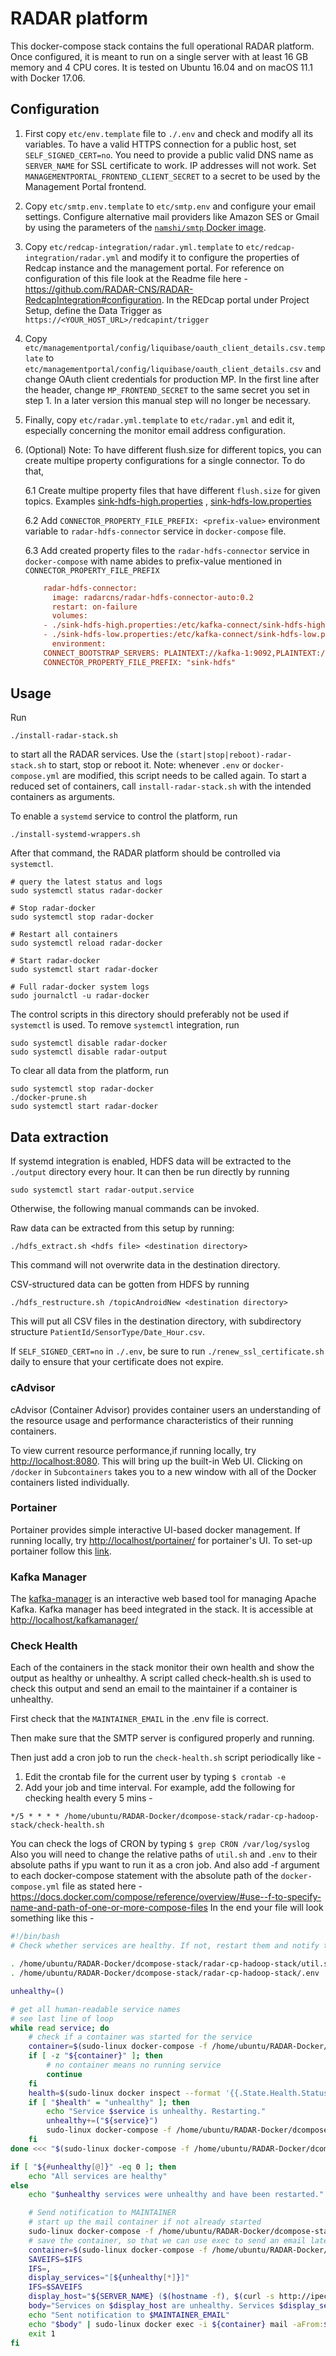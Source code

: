 # RADAR platform

This docker-compose stack contains the full operational RADAR platform. Once configured, it is meant to run on a single server with at least 16 GB memory and 4 CPU cores. It is tested on Ubuntu 16.04 and on macOS 11.1 with Docker 17.06.

## Configuration

1. First copy `etc/env.template` file to `./.env` and check and modify all its variables. To have a valid HTTPS connection for a public host, set `SELF_SIGNED_CERT=no`. You need to provide a public valid DNS name as `SERVER_NAME` for SSL certificate to work. IP addresses will not work. Set `MANAGEMENTPORTAL_FRONTEND_CLIENT_SECRET` to a secret to be used by the Management Portal frontend.

2. Copy `etc/smtp.env.template` to `etc/smtp.env` and configure your email settings. Configure alternative mail providers like Amazon SES or Gmail by using the parameters of the [`namshi/smtp` Docker image](https://hub.docker.com/r/namshi/smtp/).

3. Copy `etc/redcap-integration/radar.yml.template` to `etc/redcap-integration/radar.yml` and modify it to configure the properties of Redcap instance and the management portal. For reference on configuration of this file look at the Readme file here - <https://github.com/RADAR-CNS/RADAR-RedcapIntegration#configuration>. In the REDcap portal under Project Setup, define the Data Trigger as `https://<YOUR_HOST_URL>/redcapint/trigger`

4. Copy `etc/managementportal/config/liquibase/oauth_client_details.csv.template` to `etc/managementportal/config/liquibase/oauth_client_details.csv` and change OAuth client credentials for production MP. In the first line after the header, change `MP_FRONTEND_SECRET` to the same secret you set in step 1. In a later version this manual step will no longer be necessary.

5. Finally, copy `etc/radar.yml.template` to `etc/radar.yml` and edit it, especially concerning the monitor email address configuration.

6. (Optional) Note: To have different flush.size for different topics, you can create multipe property configurations for a single connector. To do that,

	6.1 Create multipe property files that have different `flush.size` for given topics.
	Examples [sink-hdfs-high.properties](https://github.com/RADAR-CNS/RADAR-Docker/blob/dev/dcompose-stack/radar-cp-hadoop-stack/etc/sink-hdfs-high.properties) , [sink-hdfs-low.properties](https://github.com/RADAR-CNS/RADAR-Docker/blob/dev/dcompose-stack/radar-cp-hadoop-stack/etc/sink-hdfs-low.properties)

	6.2 Add `CONNECTOR_PROPERTY_FILE_PREFIX: <prefix-value>` environment variable to `radar-hdfs-connector` service in `docker-compose` file.

	6.3 Add created property files to the `radar-hdfs-connector` service in `docker-compose` with name abides to prefix-value mentioned in `CONNECTOR_PROPERTY_FILE_PREFIX`

	```ini
	    radar-hdfs-connector:
	      image: radarcns/radar-hdfs-connector-auto:0.2
	      restart: on-failure
	      volumes:
		- ./sink-hdfs-high.properties:/etc/kafka-connect/sink-hdfs-high.properties
		- ./sink-hdfs-low.properties:/etc/kafka-connect/sink-hdfs-low.properties
	      environment:
		CONNECT_BOOTSTRAP_SERVERS: PLAINTEXT://kafka-1:9092,PLAINTEXT://kafka-2:9092,PLAINTEXT://kafka-3:9092
		CONNECTOR_PROPERTY_FILE_PREFIX: "sink-hdfs"
	```

## Usage

Run
```shell
./install-radar-stack.sh
```
to start all the RADAR services. Use the `(start|stop|reboot)-radar-stack.sh` to start, stop or reboot it. Note: whenever `.env` or `docker-compose.yml` are modified, this script needs to be called again. To start a reduced set of containers, call `install-radar-stack.sh` with the intended containers as arguments.

To enable a `systemd` service to control the platform, run
```shell
./install-systemd-wrappers.sh
```
After that command, the RADAR platform should be controlled via `systemctl`.
```shell
# query the latest status and logs
sudo systemctl status radar-docker

# Stop radar-docker
sudo systemctl stop radar-docker

# Restart all containers
sudo systemctl reload radar-docker

# Start radar-docker
sudo systemctl start radar-docker

# Full radar-docker system logs
sudo journalctl -u radar-docker
```
The control scripts in this directory should preferably not be used if `systemctl` is used. To remove `systemctl` integration, run
```
sudo systemctl disable radar-docker
sudo systemctl disable radar-output
```

To clear all data from the platform, run
```
sudo systemctl stop radar-docker
./docker-prune.sh
sudo systemctl start radar-docker
```

## Data extraction

If systemd integration is enabled, HDFS data will be extracted to the `./output` directory every hour. It can then be run directly by running
```
sudo systemctl start radar-output.service
```
Otherwise, the following manual commands can be invoked.

Raw data can be extracted from this setup by running:

```shell
./hdfs_extract.sh <hdfs file> <destination directory>
```
This command will not overwrite data in the destination directory.

CSV-structured data can be gotten from HDFS by running

```shell
./hdfs_restructure.sh /topicAndroidNew <destination directory>
```
This will put all CSV files in the destination directory, with subdirectory structure `PatientId/SensorType/Date_Hour.csv`.

If `SELF_SIGNED_CERT=no` in `./.env`, be sure to run `./renew_ssl_certificate.sh` daily to ensure that your certificate does not expire.


### cAdvisor

cAdvisor (Container Advisor) provides container users an understanding of the resource usage and performance characteristics of their running containers.

To view current resource performance,if running locally, try <http://localhost:8080>. This will bring up the built-in Web UI. Clicking on `/docker` in `Subcontainers` takes you to a new window with all of the Docker containers listed individually.

### Portainer

Portainer provides simple interactive UI-based docker management. If running locally, try <http://localhost/portainer/> for portainer's UI. To set-up portainer follow this [link](https://www.ostechnix.com/portainer-an-easiest-way-to-manage-docker/).

### Kafka Manager

The [kafka-manager](https://github.com/yahoo/kafka-manager) is an interactive web based tool for managing Apache Kafka. Kafka manager has beed integrated in the stack. It is accessible at <http://localhost/kafkamanager/>

### Check Health
Each of the containers in the stack monitor their own health and show the output as healthy or unhealthy. A script called check-health.sh is used to check this output and send an email to the maintainer if a container is unhealthy.

First check that the `MAINTAINER_EMAIL` in the .env file is correct.

Then make sure that the SMTP server is configured properly and running.

Then just add a cron job to run the `check-health.sh` script periodically like -
1. Edit the crontab file for the current user by typing `$ crontab -e`
2. Add your job and time interval. For example, add the following for checking health every 5 mins - 

```*/5 * * * * /home/ubuntu/RADAR-Docker/dcompose-stack/radar-cp-hadoop-stack/check-health.sh```

You can check the logs of CRON by typing `$ grep CRON /var/log/syslog`
Also you will need to change the relative paths of `util.sh` and `.env` to their absolute paths if ypu want to run it as a cron job. And also add -f argument to each docker-compose statement with the absolute path of the `docker-compose.yml` file
as stated here - https://docs.docker.com/compose/reference/overview/#use--f-to-specify-name-and-path-of-one-or-more-compose-files 
In the end your file will look something like this - 
```sh
#!/bin/bash
# Check whether services are healthy. If not, restart them and notify the maintainer.

. /home/ubuntu/RADAR-Docker/dcompose-stack/radar-cp-hadoop-stack/util.sh
. /home/ubuntu/RADAR-Docker/dcompose-stack/radar-cp-hadoop-stack/.env

unhealthy=()

# get all human-readable service names
# see last line of loop
while read service; do
    # check if a container was started for the service
    container=$(sudo-linux docker-compose -f /home/ubuntu/RADAR-Docker/dcompose-stack/radar-cp-hadoop-stack/docker-compose.yml ps -q $service)
    if [ -z "${container}" ]; then
        # no container means no running service
        continue
    fi
    health=$(sudo-linux docker inspect --format '{{.State.Health.Status}}' $container 2>/dev/null || echo "null")
    if [ "$health" = "unhealthy" ]; then
        echo "Service $service is unhealthy. Restarting."
        unhealthy+=("${service}")
        sudo-linux docker-compose -f /home/ubuntu/RADAR-Docker/dcompose-stack/radar-cp-hadoop-stack/docker-compose.yml restart ${service}
    fi
done <<< "$(sudo-linux docker-compose -f /home/ubuntu/RADAR-Docker/dcompose-stack/radar-cp-hadoop-stack/docker-compose.yml config --services)"

if [ "${#unhealthy[@]}" -eq 0 ]; then
    echo "All services are healthy"
else
    echo "$unhealthy services were unhealthy and have been restarted."

    # Send notification to MAINTAINER
    # start up the mail container if not already started
    sudo-linux docker-compose -f /home/ubuntu/RADAR-Docker/dcompose-stack/radar-cp-hadoop-stack/docker-compose.yml up -d smtp
    # save the container, so that we can use exec to send an email later
    container=$(sudo-linux docker-compose -f /home/ubuntu/RADAR-Docker/dcompose-stack/radar-cp-hadoop-stack/docker-compose.yml ps -q smtp)
    SAVEIFS=$IFS
    IFS=, 
    display_services="[${unhealthy[*]}]"
    IFS=$SAVEIFS
    display_host="${SERVER_NAME} ($(hostname -f), $(curl -s http://ipecho.net/plain))"
    body="Services on $display_host are unhealthy. Services $display_services have been restarted. Please log in for further information."
    echo "Sent notification to $MAINTAINER_EMAIL"
    echo "$body" | sudo-linux docker exec -i ${container} mail -aFrom:$FROM_EMAIL "-s[RADAR] Services on ${SERVER_NAME} unhealthy" $MAINTAINER_EMAIL
    exit 1
fi

```
